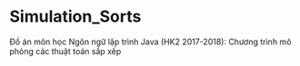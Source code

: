 # Simulation_Sorts
Đồ án môn học Ngôn ngữ lập trình Java (HK2 2017-2018): Chương trình mô phỏng các thuật toán sắp xếp
